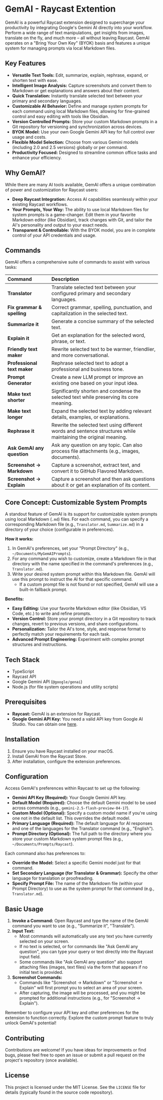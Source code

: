 # GemAI - Raycast Extention

GemAI is a powerful Raycast extension designed to supercharge your productivity by integrating Google's Gemini AI directly into your workflow. Perform a wide range of text manipulations, get insights from images, translate on the fly, and much more – all without leaving Raycast. GemAI operates on a "Bring Your Own Key" (BYOK) basis and features a unique system for managing prompts via local Markdown files.

## Key Features

*   **Versatile Text Tools:** Edit, summarize, explain, rephrase, expand, or shorten text with ease.
*   **Intelligent Image Analysis:** Capture screenshots and convert them to Markdown or get explanations and answers about their content.
*   **Quick Translation:** Instantly translate selected text between your primary and secondary languages.
*   **Customizable AI Behavior:** Define and manage system prompts for each command using local Markdown files, allowing for fine-grained control and easy editing with tools like Obsidian.
*   **Version Controlled Prompts:** Store your custom Markdown prompts in a Git repository for versioning and synchronization across devices.
*   **BYOK Model:** Use your own Google Gemini API key for full control over usage and costs.
*   **Flexible Model Selection:** Choose from various Gemini models (including 2.0 and 2.5 versions) globally or per command.
*   **Productivity Focused:** Designed to streamline common office tasks and enhance your efficiency.

## Why GemAI?

While there are many AI tools available, GemAI offers a unique combination of power and customization for Raycast users:

*   **Deep Raycast Integration:** Access AI capabilities seamlessly within your existing Raycast workflows.
*   **Your Prompts, Your Way:** The ability to use local Markdown files for system prompts is a game-changer. Edit them in your favorite Markdown editor (like Obsidian), track changes with Git, and tailor the AI's personality and output to your exact needs.
*   **Transparent & Controllable:** With the BYOK model, you are in complete control of your API credentials and usage.

## Commands

GemAI offers a comprehensive suite of commands to assist with various tasks:

| Command                     | Description                                                                                                |
| :-------------------------- | :--------------------------------------------------------------------------------------------------------- |
| **Translator**              | Translate selected text between your configured primary and secondary languages.                             |
| **Fix grammar & spelling**  | Correct grammar, spelling, punctuation, and capitalization in the selected text.                           |
| **Summarize it**            | Generate a concise summary of the selected text.                                                           |
| **Explain it**              | Get an explanation for the selected word, phrase, or text.                                                 |
| **Friendly text maker**     | Rewrite selected text to be warmer, friendlier, and more conversational.                                   |
| **Professional text maker** | Rephrase selected text to adopt a professional and business tone.                                          |
| **Prompt Generator**        | Create a new LLM prompt or improve an existing one based on your input idea.                               |
| **Make text shorter**       | Significantly shorten and condense the selected text while preserving its core meaning.                    |
| **Make text longer**        | Expand the selected text by adding relevant details, examples, or explanations.                            |
| **Rephrase it**             | Rewrite the selected text using different words and sentence structures while maintaining the original meaning. |
| **Ask GemAI any question**  | Ask any question on any topic. Can also process file attachments (e.g., images, documents).                |
| **Screenshot -> Markdown**  | Capture a screenshot, extract text, and convert it to GitHub Flavored Markdown.                            |
| **Screenshot -> Explain**   | Capture a screenshot and then ask questions about it or get an explanation of its content.                 |

## Core Concept: Customizable System Prompts

A standout feature of GemAI is its support for customizable system prompts using local Markdown (`.md`) files. For each command, you can specify a corresponding Markdown file (e.g., `Translator.md`, `Summarize.md`) in a directory of your choice (configurable in preferences).

**How it works:**

1.  In GemAI's preferences, set your "Prompt Directory" (e.g., `~/Documents/MyGemAIPrompts`).
2.  For any command you wish to customize, create a Markdown file in that directory with the name specified in the command's preferences (e.g., `Translator.md`).
3.  Write your desired system prompt within this Markdown file. GemAI will use this prompt to instruct the AI for that specific command.
    *   If a custom prompt file is not found or not specified, GemAI will use a built-in fallback prompt.

**Benefits:**

*   **Easy Editing:** Use your favorite Markdown editor (like Obsidian, VS Code, etc.) to write and refine prompts.
*   **Version Control:** Store your prompt directory in a Git repository to track changes, revert to previous versions, and share configurations.
*   **Personalization:** Tailor the AI's tone, style, and response format to perfectly match your requirements for each task.
*   **Advanced Prompt Engineering:** Experiment with complex prompt structures and instructions.

## Tech Stack

*   TypeScript
*   Raycast API
*   Google Gemini API (`@google/genai`)
*   Node.js (for file system operations and utility scripts)

## Prerequisites

*   **Raycast:** GemAI is an extension for Raycast.
*   **Google Gemini API Key:** You need a valid API key from Google AI Studio. You can obtain one [here](https://aistudio.google.com/app/apikey).

## Installation

1.  Ensure you have Raycast installed on your macOS.
2.  Install GemAI from the Raycast Store.
3.  After installation, configure the extension preferences.

## Configuration

Access GemAI's preferences within Raycast to set up the following:

*   **Gemini API Key (Required):** Your Google Gemini API key.
*   **Default Model (Required):** Choose the default Gemini model to be used across commands (e.g., `gemini-2.5-flash-preview-04-17`).
*   **Custom Model (Optional):** Specify a custom model name if you're using one not in the default list. This overrides the default model.
*   **Primary Language (Required):** The default language for AI responses and one of the languages for the Translator command (e.g., "English").
*   **Prompt Directory (Optional):** The full path to the directory where you store your custom Markdown system prompt files (e.g., `~/Documents/Prompts/Raycast`).

Each command also has preferences to:
*   **Override the Model:** Select a specific Gemini model just for that command.
*   **Set Secondary Language (for Translator & Grammar):** Specify the other language for translation or proofreading.
*   **Specify Prompt File:** The name of the Markdown file (within your Prompt Directory) to use as the system prompt for that command (e.g., `Translator.md`).

## Basic Usage

1.  **Invoke a Command:** Open Raycast and type the name of the GemAI command you want to use (e.g., "Summarize it", "Translate").
2.  **Input Text:**
    *   Most commands will automatically use any text you have currently selected on your screen.
    *   If no text is selected, or for commands like "Ask GemAI any question", you can type your query or text directly into the Raycast input field.
    *   Some commands like "Ask GemAI any question" also support attaching files (images, text files) via the form that appears if no initial text is provided.
3.  **Screenshot Commands:**
    *   Commands like "Screenshot -> Markdown" or "Screenshot -> Explain" will first prompt you to select an area of your screen.
    *   After capturing, the image will be processed, and you might be prompted for additional instructions (e.g., for "Screenshot -> Explain").

Remember to configure your API key and other preferences for the extension to function correctly. Explore the custom prompt feature to truly unlock GemAI's potential!

## Contributing

Contributions are welcome! If you have ideas for improvements or find bugs, please feel free to open an issue or submit a pull request on the project's repository (once available).

## License

This project is licensed under the MIT License. See the `LICENSE` file for details (typically found in the source code repository).
